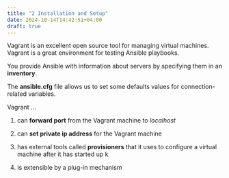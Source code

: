 ```yaml
---
title: "2 Installation and Setup"
date: 2024-10-14T14:42:51+04:00
draft: true
---
```


Vagrant is an excellent open source tool for managing virtual machines.
Vagrant is a great environment for testing Ansible playbooks.

You provide Ansible with information about servers by specifying them in an **inventory**.

The **ansible.cfg** file allows us to set some defaults values for connection-related variables.

Vagrant ...

1. can **forward port** from the Vagrant machine to _localhost_

2. can **set private ip address** for the Vagrant machine

3. has external tools called **provisioners** that it uses to configure a
   virtual machine after it has started up
   k
4. is extensible by a plug-in mechanism
